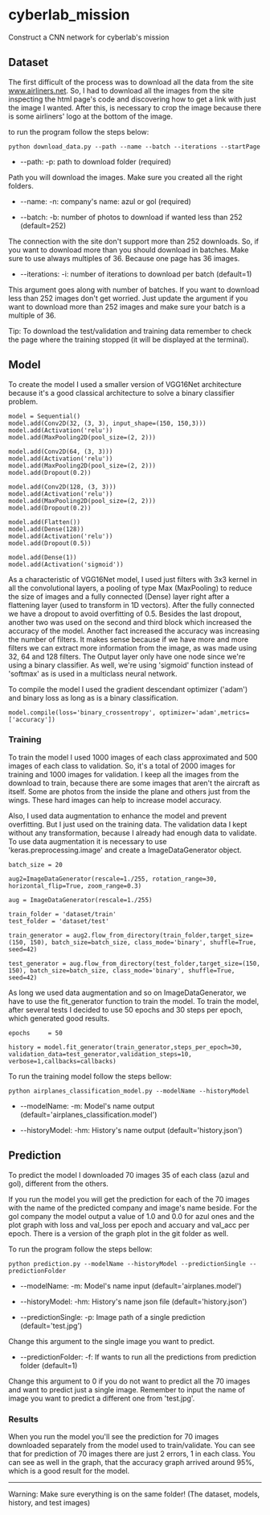 # cyberlab_mission
Construct a CNN network for cyberlab's mission

## Dataset

The first difficult of the process was to download all the data from the site www.airliners.net. So, I had to download all the images from the site inspecting the html page's code and discovering how to get a link with just the image I wanted. After this, is necessary to crop the image because there is some airliners' logo at the bottom of the image.

to run the program follow the steps below:

```
python download_data.py --path --name --batch --iterations --startPage
```

* --path: -p: path to download folder (required)

Path you will download the images. Make sure you created all the right folders.

* --name: -n: company's name: azul or gol (required)

* --batch: -b: number of photos to download if wanted less than 252 (default=252)

The connection with the site don't support more than 252 downloads. So, if you want to download more than you should download in batches. Make sure to use always multiples of 36. Because one page has 36 images.

* --iterations: -i: number of iterations to download per batch (default=1)

This argument goes along with number of batches. If you want to download less than 252 images don't get worried. Just update the argument if you want to download more than 252 images and make sure your batch is a multiple of 36.

Tip: To download the test/validation and training data remember to check the page where the training stopped (it will be displayed at the terminal).

## Model

To create the model I used a smaller version of VGG16Net architecture because it's a good classical architecture to solve a binary classifier problem.

```
model = Sequential()
model.add(Conv2D(32, (3, 3), input_shape=(150, 150,3)))
model.add(Activation('relu'))
model.add(MaxPooling2D(pool_size=(2, 2)))

model.add(Conv2D(64, (3, 3)))
model.add(Activation('relu'))
model.add(MaxPooling2D(pool_size=(2, 2)))
model.add(Dropout(0.2))

model.add(Conv2D(128, (3, 3)))
model.add(Activation('relu'))
model.add(MaxPooling2D(pool_size=(2, 2)))
model.add(Dropout(0.2))

model.add(Flatten())
model.add(Dense(128))
model.add(Activation('relu'))
model.add(Dropout(0.5))

model.add(Dense(1))
model.add(Activation('sigmoid'))
```

As a characteristic of VGG16Net model, I used just filters with 3x3 kernel in all the convolutional layers, a pooling of type Max (MaxPooling) to reduce the size of images and a fully connected (Dense) layer right after a flattening layer (used to transform in 1D vectors). After the fully connected we have a dropout to avoid overfitting of 0.5. Besides the last dropout, another two was used on the second and third block which increased the accuracy of the model. Another fact increased the accuracy was increasing the number of filters. It makes sense because if we have more and more filters we can extract more information from the image, as was made using 32, 64 and 128 filters.
The Output layer only have one node since we're using a binary classifier. As well, we're using 'sigmoid' function instead of 'softmax' as is used in a multiclass neural network.

To compile the model I used the gradient descendant optimizer ('adam') and binary loss as long as is a binary classification.

```
model.compile(loss='binary_crossentropy', optimizer='adam',metrics=['accuracy'])
```

### Training

To train the model I used 1000 images of each class approximated and 500 images of each class to validation. So, it's a total of 2000 images for training and 1000 images for validation. I keep all the images from the download to train, because there are some images that aren't the aircraft as itself. Some are photos from the inside the plane and others just from the wings. These hard images can help to increase model accuracy.

Also, I used data augmentation to enhance the model and prevent overfitting. But I just used on the training data. The validation data I kept without any transformation, because I already had enough data to validate. To use data augmentation it is necessary to use 'keras.preprocessing.image' and create a ImageDataGenerator object.

```
batch_size = 20

aug2=ImageDataGenerator(rescale=1./255, rotation_range=30, horizontal_flip=True, zoom_range=0.3)
                    
aug = ImageDataGenerator(rescale=1./255)

train_folder = 'dataset/train'
test_folder = 'dataset/test'

train_generator = aug2.flow_from_directory(train_folder,target_size=(150, 150), batch_size=batch_size, class_mode='binary', shuffle=True, seed=42)

test_generator = aug.flow_from_directory(test_folder,target_size=(150, 150), batch_size=batch_size, class_mode='binary', shuffle=True, seed=42)
```

As long we used data augmentation and so on ImageDataGenerator, we have to use the fit_generator function to train the model. To train the model, after several tests I decided to use 50 epochs and 30 steps per epoch, which generated good results.

```
epochs     = 50

history = model.fit_generator(train_generator,steps_per_epoch=30, validation_data=test_generator,validation_steps=10, verbose=1,callbacks=callbacks)
```

To run the training model follow the steps bellow:

```
python airplanes_classification_model.py --modelName --historyModel
```

* --modelName: -m: Model's name output (default='airplanes_classification.model')

* --historyModel: -hm: History's name output (default='history.json')

## Prediction

To predict the model I downloaded 70 images 35 of each class (azul and gol), different from the others.

If you run the model you will get the prediction for each of the 70 images with the name of the predicted company and image's name beside. For the gol company the model output a value of 1.0 and 0.0 for azul ones and the plot graph with loss and val_loss per epoch and accuary and val_acc per epoch. There is a version of the graph plot in the git folder as well.

To run the program follow the steps bellow:

```
python prediction.py --modelName --historyModel --predictionSingle --predictionFolder
```

* --modelName: -m: Model's name input (default='airplanes.model')

* --historyModel: -hm: History's name json file (default='history.json')

* --predictionSingle: -p: Image path of a single prediction (default='test.jpg')

Change this argument to the single image you want to predict.

* --predictionFolder: -f: If wants to run all the predictions from prediction folder (default=1)

Change this argument to 0 if you do not want to predict all the 70 images and want to predict just a single image. Remember to input the name of image you want to predict a different one from 'test.jpg'.

### Results

When you run the model you'll see the prediction for 70 images downloaded separately from the model used to train/validate. You can see that for prediction of 70 images there are just 2 errors, 1 in each class. You can see as well in the graph, that the accuracy graph arrived around 95%, which is a good result for the model.

--------------------------------------------------------------------------------------

Warning: Make sure everything is on the same folder! (The dataset, models, history, and test images)






